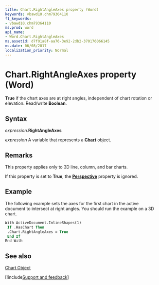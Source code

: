 ```yaml
---
title: Chart.RightAngleAxes property (Word)
keywords: vbawd10.chm79364110
f1_keywords:
- vbawd10.chm79364110
ms.prod: word
api_name:
- Word.Chart.RightAngleAxes
ms.assetid: d7f01a8f-aa76-3e92-2db2-370176066145
ms.date: 06/08/2017
localization_priority: Normal
---
```



# Chart.RightAngleAxes property (Word)

 **True** if the chart axes are at right angles, independent of chart rotation or elevation. Read/write **Boolean**.


## Syntax

_expression_.**RightAngleAxes**

_expression_ A variable that represents a **[Chart](Word.Chart.md)** object.


## Remarks

This property applies only to 3D line, column, and bar charts. 

If this property is set to  **True**, the **[Perspective](Word.Chart.Perspective.md)** property is ignored.


## Example

The following example sets the axes for the first chart in the active document to intersect at right angles. You should run the example on a 3D chart.


```vb
With ActiveDocument.InlineShapes(1) 
 If .HasChart Then 
 .Chart.RightAngleAxes = True 
 End If 
End With
```


## See also


[Chart Object](Word.Chart.md)

[!include[Support and feedback](~/includes/feedback-boilerplate.md)]